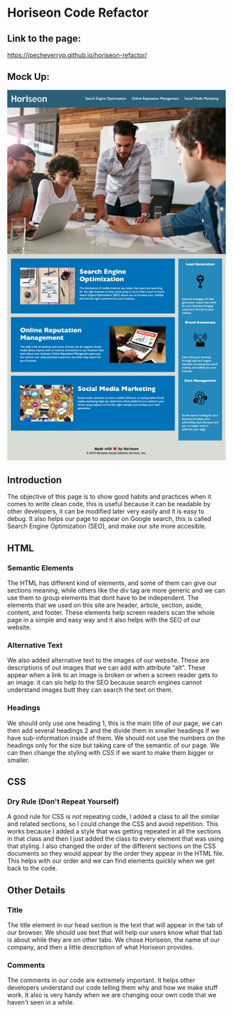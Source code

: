 # Horiseon Code Refactor

## Link to the page:
https://jpecheverryp.github.io/horiseon-refactor/

## Mock Up:
![Horiseon](./assets/images/horiseon-screenshot.png)

## Introduction

The objective of this page is to show good habits and practices when it comes to write clean code, this is useful because it can be readable by other developers, it can be modified later very easily and it is easy to debug.
It also helps our page to appear on Google search, this is called Search Engine Optimization (SEO), and make our site more accesible.

## HTML 
### Semantic Elements
The HTML has different kind of elements, and some of them can give our sections meaning, while others like the div tag are more generic and we can use them to group elements that dont have to be independent.
The elements that we used on this site are header, article, section, aside, content, and footer. These elements help screen readers scan the whole page in a simple and easy way and it also helps with the SEO of our website.
### Alternative Text
We also added alternative text to the images of our website. These are descriptions of out images that we can add with attribute "alt". These appear when a link to an image is broken or when a screen reader gets to an image. it can slo help to the SEO because search engines cannot understand images butt they can search the text on them.
### Headings
We should only use one heading 1, this is the main title of our page, we can then add several headings 2 and the divide them in smaller headings if we have sub-information inside of them.
We should not use the numbers on the headings only for the size but taking care of the semantic of our page. We can then change the styling with CSS if we want to make them bigger or smaller.


## CSS
### Dry Rule (Don't Repeat Yourself)
A good rule for CSS is not repeating code, I added a class to all the similar and related sections, so I could change the CSS and avoid repetition. This works because I added a style that was getting repeated in all the sections in that class and then I just added the class to every element that was using that styling.
I also changed the order of the different sections on the CSS documents so they would appear by the order they appear in the HTML file. This helps with our order and we can find elements quickly when we get back to the code.

## Other Details
### Title
The title element in our head section is the text that will appear in the tab of our browser.
We should use text that will help our users know what that tab is about while they are on other tabs.
We chose Horiseon, the name of our company, and then a little description of what Horiseon provides.
### Comments
The comments in our code are extremely important. It helps other developers understand our code telling them why and how we make stuff work. It also is very handy when we are changing oour own code that we haven't seen in a while.